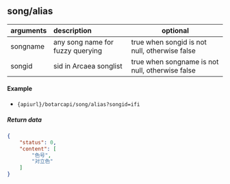 ## song/alias

| arguments  | description                                                                | optional                                        |
|:-----------|:---------------------------------------------------------------------------|-------------------------------------------------|
| songname   | any song name for fuzzy querying                                           | true when songid is not null, otherwise false   |
| songid     | sid in Arcaea songlist                                                     | true when songname is not null, otherwise false |

#### Example

+ `{apiurl}/botarcapi/song/alias?songid=ifi`

##### Return data

```json
{
    "status": 0,
    "content": [
        "色号",
        "对立色"
    ]
}
```
